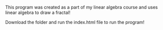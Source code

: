 This program was created as a part of my linear algebra course and uses linear algebra to draw a fractal!

Download the folder and run the index.html file to run the program!
